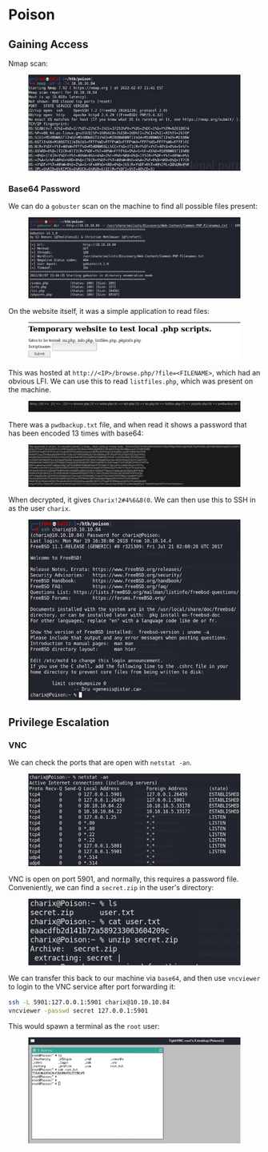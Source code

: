 # Poison

## Gaining Access

Nmap scan:

<figure><img src="../../../.gitbook/assets/image (31) (1) (1).png" alt=""><figcaption></figcaption></figure>

### Base64 Password

We can do a `gobuster` scan on the machine to find all possible files present:

<figure><img src="../../../.gitbook/assets/image (11) (1) (1).png" alt=""><figcaption></figcaption></figure>

On the website itself, it was a simple application to read files:

<figure><img src="../../../.gitbook/assets/image (13) (2) (6).png" alt=""><figcaption></figcaption></figure>

This was hosted at `http://<IP>/browse.php/?file=<FILENAME>`, which had an obvious LFI. We can use this to read `listfiles.php`, which was present on the machine.

<figure><img src="../../../.gitbook/assets/image (16) (2) (4).png" alt=""><figcaption></figcaption></figure>

There was a `pwdbackup.txt` file, and when read it shows a password that has been encoded 13 times with base64:

<figure><img src="../../../.gitbook/assets/image (45) (5) (1).png" alt=""><figcaption></figcaption></figure>

When decrypted, it gives `Charix!2#4%6&8(0`. We can then use this to SSH in as the user `charix`.

<figure><img src="../../../.gitbook/assets/image (18) (1) (1).png" alt=""><figcaption></figcaption></figure>

## Privilege Escalation

### VNC

We can check the ports that are open with `netstat -an`.

<figure><img src="../../../.gitbook/assets/image (92) (4).png" alt=""><figcaption></figcaption></figure>

VNC is open on port 5901, and normally, this requires a password file. Conveniently, we can find a `secret.zip` in the user's directory:

<figure><img src="../../../.gitbook/assets/image (113) (4).png" alt=""><figcaption></figcaption></figure>

We can transfer this back to our machine via `base64`, and then use `vncviewer` to login to the VNC service after port forwarding it:

```bash
ssh -L 5901:127.0.0.1:5901 charix@10.10.10.84
vncviewer -passwd secret 127.0.0.1:5901
```

This would spawn a terminal as the `root` user:

<figure><img src="../../../.gitbook/assets/image (87) (3).png" alt=""><figcaption></figcaption></figure>
